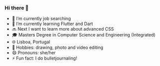### Hi there 👋 

- 🔭 I’m currently job searching
- 🌱 I’m currently learning Flutter and Dart
- 🔜 Next I want to learn more about advanced CSS
- 🎓 Masters Degree in Computer Science and Engineering (Integrated)
- 🌐 Lisboa, Portugal
- 💟 Hobbies: drawing, photo and video editing
- 😄 Pronouns: she/her
- ⚡ Fun fact: I do bulletjournaling!
